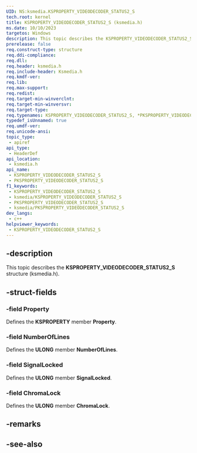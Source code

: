 ```yaml
---
UID: NS:ksmedia.KSPROPERTY_VIDEODECODER_STATUS2_S
tech.root: kernel
title: KSPROPERTY_VIDEODECODER_STATUS2_S (ksmedia.h)
ms.date: 10/10/2023
targetos: Windows
description: This topic describes the KSPROPERTY_VIDEODECODER_STATUS2_S structure (ksmedia.h).
prerelease: false
req.construct-type: structure
req.ddi-compliance: 
req.dll: 
req.header: ksmedia.h
req.include-header: Ksmedia.h
req.kmdf-ver: 
req.lib: 
req.max-support: 
req.redist: 
req.target-min-winverclnt: 
req.target-min-winversvr: 
req.target-type: 
req.typenames: KSPROPERTY_VIDEODECODER_STATUS2_S, *PKSPROPERTY_VIDEODECODER_STATUS2_S
typedef_isUnnamed: true
req.umdf-ver: 
req.unicode-ansi: 
topic_type:
 - apiref
api_type:
 - HeaderDef
api_location:
 - ksmedia.h
api_name:
 - KSPROPERTY_VIDEODECODER_STATUS2_S
 - PKSPROPERTY_VIDEODECODER_STATUS2_S
f1_keywords:
 - KSPROPERTY_VIDEODECODER_STATUS2_S
 - ksmedia/KSPROPERTY_VIDEODECODER_STATUS2_S
 - PKSPROPERTY_VIDEODECODER_STATUS2_S
 - ksmedia/PKSPROPERTY_VIDEODECODER_STATUS2_S
dev_langs:
 - c++
helpviewer_keywords:
 - KSPROPERTY_VIDEODECODER_STATUS2_S
---
```


## -description

This topic describes the **KSPROPERTY_VIDEODECODER_STATUS2_S** structure (ksmedia.h).

## -struct-fields

### -field Property

Defines the **KSPROPERTY** member **Property**.

### -field NumberOfLines

Defines the **ULONG** member **NumberOfLines**.

### -field SignalLocked

Defines the **ULONG** member **SignalLocked**.

### -field ChromaLock

Defines the **ULONG** member **ChromaLock**.

## -remarks

## -see-also
